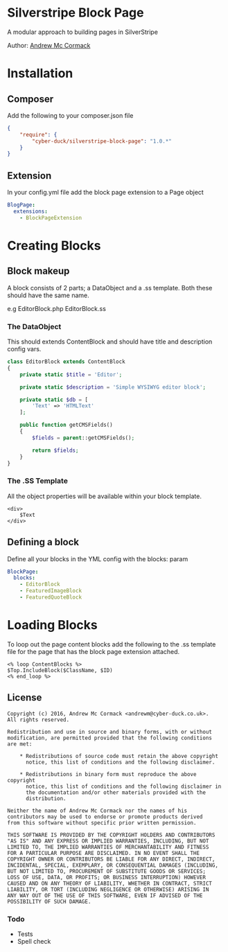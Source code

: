 # Silverstripe Block Page

A modular approach to building pages in SilverStripe

Author: [Andrew Mc Cormack](https://github.com/Andrew-Mc-Cormack)

# Installation

## Composer

Add the following to your composer.json file

```json
{  
    "require": {  
        "cyber-duck/silverstripe-block-page": "1.0.*"
    }
}
```

## Extension

In your config.yml file add the block page extension to a Page object

```yml
BlogPage:
  extensions:
    - BlockPageExtension
```

# Creating Blocks

## Block makeup

A block consists of 2 parts; a DataObject and a .ss template. Both these should have the same name.

e.g 
EditorBlock.php
EditorBlock.ss

### The DataObject 

This should extends ContentBlock and should have title and description config vars.

```php
class EditorBlock extends ContentBlock
{
	private static $title = 'Editor';

	private static $description = 'Simple WYSIWYG editor block';

	private static $db = [
		'Text' => 'HTMLText'
	];

    public function getCMSFields()
    {
        $fields = parent::getCMSFields();

        return $fields;
    }
}
```

### The .SS Template

All the object properties will be available within your block template.

```
<div>
	$Text
</div>
```

## Defining a block

Define all your blocks in the YML config with the blocks: param

```yml
BlockPage:
  blocks:
    - EditorBlock
    - FeaturedImageBlock
    - FeaturedQuoteBlock
```

# Loading Blocks

To loop out the page content blocks add the following to the .ss template file for the page that has the block page extension attached.

```
<% loop ContentBlocks %>
$Top.IncludeBlock($ClassName, $ID)
<% end_loop %>
```

## License

```
Copyright (c) 2016, Andrew Mc Cormack <andrewm@cyber-duck.co.uk>.
All rights reserved.

Redistribution and use in source and binary forms, with or without
modification, are permitted provided that the following conditions
are met:

    * Redistributions of source code must retain the above copyright
      notice, this list of conditions and the following disclaimer.

    * Redistributions in binary form must reproduce the above copyright
      notice, this list of conditions and the following disclaimer in
      the documentation and/or other materials provided with the
      distribution.

Neither the name of Andrew Mc Cormack nor the names of his
contributors may be used to endorse or promote products derived
from this software without specific prior written permission.

THIS SOFTWARE IS PROVIDED BY THE COPYRIGHT HOLDERS AND CONTRIBUTORS
"AS IS" AND ANY EXPRESS OR IMPLIED WARRANTIES, INCLUDING, BUT NOT
LIMITED TO, THE IMPLIED WARRANTIES OF MERCHANTABILITY AND FITNESS
FOR A PARTICULAR PURPOSE ARE DISCLAIMED. IN NO EVENT SHALL THE
COPYRIGHT OWNER OR CONTRIBUTORS BE LIABLE FOR ANY DIRECT, INDIRECT,
INCIDENTAL, SPECIAL, EXEMPLARY, OR CONSEQUENTIAL DAMAGES (INCLUDING,
BUT NOT LIMITED TO, PROCUREMENT OF SUBSTITUTE GOODS OR SERVICES;
LOSS OF USE, DATA, OR PROFITS; OR BUSINESS INTERRUPTION) HOWEVER
CAUSED AND ON ANY THEORY OF LIABILITY, WHETHER IN CONTRACT, STRICT
LIABILITY, OR TORT (INCLUDING NEGLIGENCE OR OTHERWISE) ARISING IN
ANY WAY OUT OF THE USE OF THIS SOFTWARE, EVEN IF ADVISED OF THE
POSSIBILITY OF SUCH DAMAGE.
```

### Todo

  - Tests
  - Spell check
